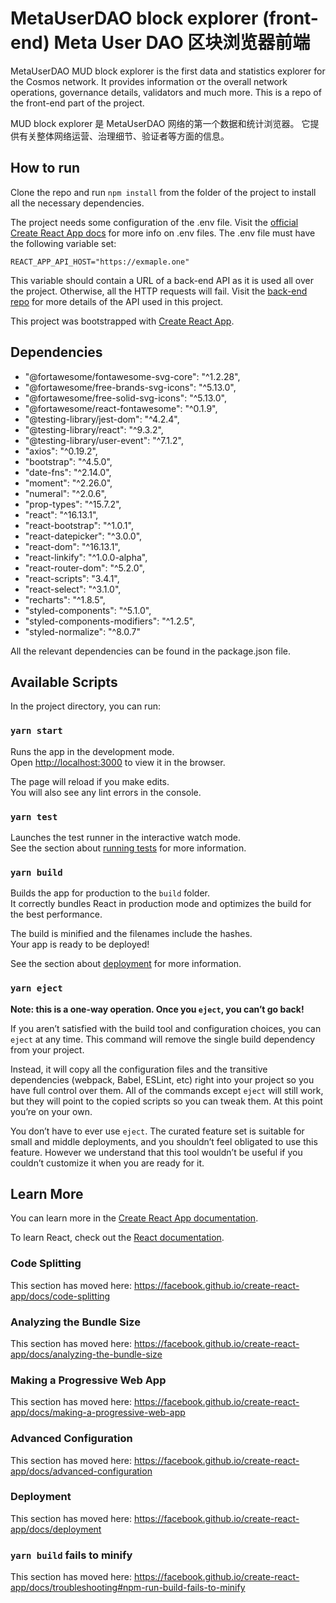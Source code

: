 
# MetaUserDAO block explorer (front-end) Meta User DAO 区块浏览器前端

MetaUserDAO MUD block explorer is the first data and statistics explorer for the Cosmos network. It provides information oт the overall network operations, governance details, validators and much more. 
This is a repo of the front-end part of the project.

MUD block explorer 是 MetaUserDAO 网络的第一个数据和统计浏览器。 它提供有关整体网络运营、治理细节、验证者等方面的信息。

## How to run

Clone the repo and run `npm install` from the folder of the project to install all the necessary dependencies.

The project needs some configuration of the .env file. Visit the [official  Create React App docs](https://create-react-app.dev/docs/adding-custom-environment-variables/) for more info on .env files. The .env file must have the
 following variable set:

`REACT_APP_API_HOST="https://exmaple.one"`

This variable should contain a URL of a back-end API as it is used all over the project. Otherwise, all the
HTTP requests will fail. Visit the [back-end repo](https://github.com/everstake/cosmoscan-api) for more details of
 the API used in this project.

This project was bootstrapped with [Create React App](https://github.com/facebook/create-react-app).

## Dependencies

* "@fortawesome/fontawesome-svg-core": "^1.2.28",
* "@fortawesome/free-brands-svg-icons": "^5.13.0",
* "@fortawesome/free-solid-svg-icons": "^5.13.0",
* "@fortawesome/react-fontawesome": "^0.1.9",
* "@testing-library/jest-dom": "^4.2.4",
* "@testing-library/react": "^9.3.2",
* "@testing-library/user-event": "^7.1.2",
* "axios": "^0.19.2",
* "bootstrap": "^4.5.0",
* "date-fns": "^2.14.0",
* "moment": "^2.26.0",
* "numeral": "^2.0.6",
* "prop-types": "^15.7.2",
* "react": "^16.13.1",
* "react-bootstrap": "^1.0.1",
* "react-datepicker": "^3.0.0",
* "react-dom": "^16.13.1",
* "react-linkify": "^1.0.0-alpha",
* "react-router-dom": "^5.2.0",
* "react-scripts": "3.4.1",
* "react-select": "^3.1.0",
* "recharts": "^1.8.5",
* "styled-components": "^5.1.0",
* "styled-components-modifiers": "^1.2.5",
* "styled-normalize": "^8.0.7"

All the relevant dependencies can be found in the package.json file.


## Available Scripts

In the project directory, you can run:

### `yarn start`

Runs the app in the development mode.<br />
Open [http://localhost:3000](http://localhost:3000) to view it in the browser.

The page will reload if you make edits.<br />
You will also see any lint errors in the console.

### `yarn test`

Launches the test runner in the interactive watch mode.<br />
See the section about [running tests](https://facebook.github.io/create-react-app/docs/running-tests) for more information.

### `yarn build`

Builds the app for production to the `build` folder.<br />
It correctly bundles React in production mode and optimizes the build for the best performance.

The build is minified and the filenames include the hashes.<br />
Your app is ready to be deployed!

See the section about [deployment](https://facebook.github.io/create-react-app/docs/deployment) for more information.

### `yarn eject`

**Note: this is a one-way operation. Once you `eject`, you can’t go back!**

If you aren’t satisfied with the build tool and configuration choices, you can `eject` at any time. This command will remove the single build dependency from your project.

Instead, it will copy all the configuration files and the transitive dependencies (webpack, Babel, ESLint, etc) right into your project so you have full control over them. All of the commands except `eject` will still work, but they will point to the copied scripts so you can tweak them. At this point you’re on your own.

You don’t have to ever use `eject`. The curated feature set is suitable for small and middle deployments, and you shouldn’t feel obligated to use this feature. However we understand that this tool wouldn’t be useful if you couldn’t customize it when you are ready for it.

## Learn More

You can learn more in the [Create React App documentation](https://facebook.github.io/create-react-app/docs/getting-started).

To learn React, check out the [React documentation](https://reactjs.org/).

### Code Splitting

This section has moved here: https://facebook.github.io/create-react-app/docs/code-splitting

### Analyzing the Bundle Size

This section has moved here: https://facebook.github.io/create-react-app/docs/analyzing-the-bundle-size

### Making a Progressive Web App

This section has moved here: https://facebook.github.io/create-react-app/docs/making-a-progressive-web-app

### Advanced Configuration

This section has moved here: https://facebook.github.io/create-react-app/docs/advanced-configuration

### Deployment

This section has moved here: https://facebook.github.io/create-react-app/docs/deployment

### `yarn build` fails to minify

This section has moved here: https://facebook.github.io/create-react-app/docs/troubleshooting#npm-run-build-fails-to-minify
